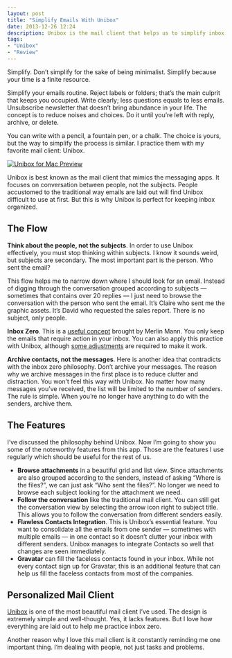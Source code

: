 ```yaml
---
layout: post
title: "Simplify Emails With Unibox"
date: 2013-12-26 12:24
description: Unibox is the mail client that helps us to simplify inbox and remember the most important element in emails. It’s the people.
tags:
- "Unibox"
- "Review"
---
```


Simplify. Don’t simplify for the sake of being minimalist. Simplify because your time is a finite resource.

<!--more-->

Simplify your emails routine.  Reject labels or folders; that’s the main culprit that keeps you occupied. Write clearly; less questions equals to less emails. Unsubscribe newsletter that doesn’t bring abundance in your life. The concept is to reduce noises and choices. Do it until you’re left with reply, archive, or delete.

You can write with a pencil, a fountain pen, or a chalk. The choice is yours, but the way to simplify the process is similar.  I practice them with my favorite mail client: Unibox.

[ ![Unibox for Mac Preview][img] ](http://images.sayzlim.net/2013/12/unibox_preview.jpg "Unibox for Mac Preview")

[img]: http://images.sayzlim.net/2013/12/unibox_preview.jpg "Unibox for Mac Preview"

Unibox is best known as the mail client that mimics the messaging apps. It focuses on conversation between people, not the subjects. People accustomed to the traditional way emails are laid out will find Unibox difficult to use at first. But this is why Unibox is perfect for keeping inbox organized.

## The Flow
**Think about the people, not the subjects**. In order to use Unibox effectively, you must stop thinking within subjects. I know it sounds weird, but subjects are secondary. The most important part is the person. Who sent the email?

This flow helps me to narrow down where I should look for an email. Instead of digging through the conversation grouped according to subjects — sometimes that contains over 20 replies — I just need to browse the conversation with the person who sent the email. It’s Claire who sent me the graphic assets. It’s David who requested the sales report. There is no subject, only people.

**Inbox Zero**. This is a [useful concept][6342-001] brought by Merlin Mann. You only keep the emails that require action in your inbox. You can also apply this practice with Unibox, although [some adjustments][6342-002] are required to make it work.

**Archive contacts, not the messages**. Here is another idea that contradicts with the inbox zero philosophy. Don’t archive your messages. The reason why we archive messages in the first place is to reduce clutter and distraction. You won’t feel this way with Unibox. No matter how many messages you’ve received, the list will be limited to the number of senders. The rule is simple. When you’re no longer have anything to do with the senders, archive them.

## The Features
I’ve discussed the philosophy behind Unibox. Now I’m going to show you some of the noteworthy features from this app. Those are the features I use regularly which should be useful for the rest of us.

- **Browse attachments** in a beautiful grid and list view.  Since attachments are also grouped according to the senders, instead of asking “Where is the files?”, we can just ask “Who sent the files?”. No longer we need to browse each subject looking for the attachment we need.
- **Follow the conversation** like the traditional mail client. You can still get the conversation view by selecting the arrow icon right to subject title. This allows you to follow the conversation from different senders easily.
- **Flawless Contacts Integration**. This is Unibox’s essential feature. You want to consolidate all the emails from one sender — sometimes with multiple emails — in one contact so it doesn’t clutter your inbox with different senders. Unibox manages to integrate Contacts so well that changes are seen immediately.
- **Gravatar** can fill the faceless contacts found in your inbox. While not every contact sign up for Gravatar, this is an additional feature that can help us fill the faceless contacts from most of the companies.

## Personalized Mail Client
[Unibox][6342-003] is one of the most beautiful mail client I’ve used. The design is extremely simple and well-thought. Yes, it lacks features. But I love how everything are laid out to help me practice inbox zero.

Another reason why I love this mail client is it constantly reminding me one important thing. I’m dealing with people, not just tasks and problems.

[6342-001]: http://inboxzero.com/ "Inbox Zero"
[6342-002]: http://www.uniboxapp.com/faq/organizing-emails/inbox-zero "Inbox Zero - Organizing Emails - FAQs - Unibox"
[6342-003]: https://itunes.apple.com/us/app/unibox/id702816521?mt=12&uo=4&at=11ld6n&ct=unibox "Unibox"
